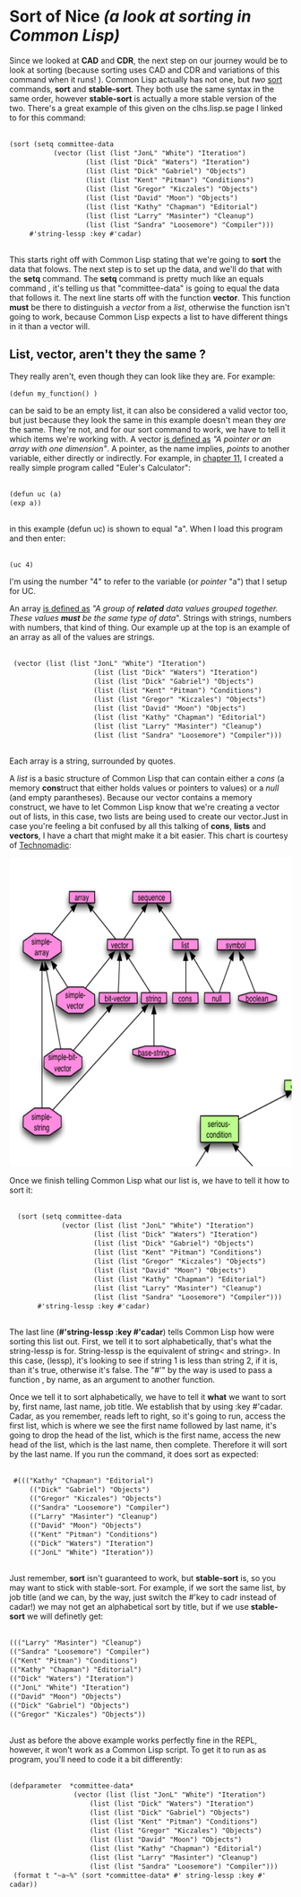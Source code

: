 # Sort of Nice *(a look at sorting in Common Lisp)*

  Since we looked at **CAD** and **CDR**, the next step on our journey would be to look at sorting (because sorting uses CAD and CDR and variations of this
  command when it runs! ). Common Lisp actually has not one, but *two* [sort](http://clhs.lisp.se/Body/f_sort_.htm) commands, **sort** and **stable-sort**. They
  both use the same syntax in the same order, however **stable-sort** is actually a more stable version of the two. There's a great example of this given on the clhs.lisp.se
  page I linked to for this command:
  
  ```
  
  (sort (setq committee-data
             (vector (list (list "JonL" "White") "Iteration")
                     (list (list "Dick" "Waters") "Iteration")
                     (list (list "Dick" "Gabriel") "Objects")
                     (list (list "Kent" "Pitman") "Conditions")
                     (list (list "Gregor" "Kiczales") "Objects")
                     (list (list "David" "Moon") "Objects")
                     (list (list "Kathy" "Chapman") "Editorial")
                     (list (list "Larry" "Masinter") "Cleanup")
                     (list (list "Sandra" "Loosemore") "Compiler")))
       #'string-lessp :key #'cadar)
       
```
       
This starts right off with Common Lisp stating that we're going to **sort** the data that folows. The next step is to set up the data, and we'll do that with the **setq**
command. The **setq** command is pretty much like an equals command , it's telling us that "committee-data" is going to equal the data that follows it. The next line starts 
off with the function **vector**. This function **must** be there to distinguish a *vector* from a *list*, otherwise the function isn't going to work, because Common Lisp
expects a list to have different things in it than a vector will.

## List, vector, aren't they the same ?

  They really aren't, even though they can look like they are. For example:
  
  ``` 
  (defun my_function() )
  
  ```
  
  can be said to be an empty list, it can also be considered a valid vector too, but just because they look the same in this example doesn't mean they *are* the same. They're 
not, and for our sort command to work, we have to tell it which items we're working with. 
    A vector [is defined as](https://www.computerhope.com/jargon/v/vector.htm) *"A pointer or an array with one dimension"*.  A pointer, as the name implies, *points* to 
another variable, either directly or indirectly. For example, in [chapter 11](https://github.com/Vorlonhomeworld/BBCL/blob/main/11%20Defun.md), I created a really simple 
program called "Euler's Calculator":

```

(defun uc (a)
(exp a))


```

in this example (defun uc) is shown to equal "a". When I load this program and then enter:

```

(uc 4) 

```

I'm using the number "4" to refer to the variable (or *pointer* "a") that I setup for UC.

  An array [is defined as](https://www.computerhope.com/jargon/a/array.htm) *"A group of **related** data values grouped together. These values **must** be the same type 
of data*". Strings with strings, numbers with numbers, that kind of thing.  Our example up at the top is an example of an array as all of the values are strings. 

```

 (vector (list (list "JonL" "White") "Iteration")
                     (list (list "Dick" "Waters") "Iteration")
                     (list (list "Dick" "Gabriel") "Objects")
                     (list (list "Kent" "Pitman") "Conditions")
                     (list (list "Gregor" "Kiczales") "Objects")
                     (list (list "David" "Moon") "Objects")
                     (list (list "Kathy" "Chapman") "Editorial")
                     (list (list "Larry" "Masinter") "Cleanup")
                     (list (list "Sandra" "Loosemore") "Compiler")))
                     
```

Each array is a string, surrounded by quotes.

  A *list* is a basic structure of Common Lisp that can contain either a *cons* (a memory **cons**truct that either holds values or pointers to values) or a *null* (and empty 
parantheses).  Because our  vector contains a memory construct, we have to let  Common Lisp know that we're creating a vector out of lists, in this case, two lists are being 
used to create our vector.Just in case you're feeling a bit confused by all this talking of **cons**, **lists** and **vectors**, I have a chart that might make it a bit easier.
This chart is courtesy of [Technomadic](http://sellout.github.io/):


<a href="rel"><img src="https://github.com/Vorlonhomeworld/BBCL/blob/main/images/list_of_sequences.png" height="550" width="950"></a>



Once we finish telling Common Lisp what our list is, we have to tell it how to sort it:

```

  (sort (setq committee-data
             (vector (list (list "JonL" "White") "Iteration")
                     (list (list "Dick" "Waters") "Iteration")
                     (list (list "Dick" "Gabriel") "Objects")
                     (list (list "Kent" "Pitman") "Conditions")
                     (list (list "Gregor" "Kiczales") "Objects")
                     (list (list "David" "Moon") "Objects")
                     (list (list "Kathy" "Chapman") "Editorial")
                     (list (list "Larry" "Masinter") "Cleanup")
                     (list (list "Sandra" "Loosemore") "Compiler")))
       #'string-lessp :key #'cadar)
       
```

  The last line (**#'string-lessp :key #'cadar**) tells Common Lisp how were sorting this list out.  First, we tell it to sort alphabetically, that's what the string-lessp is
for. String-lessp is the equivalent of string< and string>. In this case, (lessp), it's looking to see if string 1 is less than string 2, if it is, than it's true, otherwise
it's false. The "#'" by the way is used to pass a function , by name, as an argument to another function.

  Once we tell it to sort alphabetically, we have to tell it **what** we want to sort by, first name, last name, job title. We establish that by using :key #'cadar.
Cadar, as you remember, reads left to right, so it's going to run, access the first list, which is where we see the first name followed by last name, it's going to 
drop the head of the list, which is the first name, access the new head of the list, which is the last name, then complete. Therefore it will sort by the last name.
If you run the command, it does sort as expected:

```

 #((("Kathy" "Chapman") "Editorial")
     (("Dick" "Gabriel") "Objects")
     (("Gregor" "Kiczales") "Objects")
     (("Sandra" "Loosemore") "Compiler")
     (("Larry" "Masinter") "Cleanup")
     (("David" "Moon") "Objects")
     (("Kent" "Pitman") "Conditions")
     (("Dick" "Waters") "Iteration")
     (("JonL" "White") "Iteration"))
     
```

Just remember, **sort** isn't guaranteed to work, but **stable-sort** is, so you may want to stick with stable-sort. For example, if we sort the same list, by job title (and we
can, by the way, just switch the #'key to cadr instead of cadar!) we may not get an alphabetical sort by title, but if we use **stable-sort** we will definetly get:

```

((("Larry" "Masinter") "Cleanup") 
(("Sandra" "Loosemore") "Compiler")
(("Kent" "Pitman") "Conditions") 
(("Kathy" "Chapman") "Editorial")
(("Dick" "Waters") "Iteration") 
(("JonL" "White") "Iteration")
(("David" "Moon") "Objects") 
(("Dick" "Gabriel") "Objects")
(("Gregor" "Kiczales") "Objects"))
  
  ```

  Just as before the above example works perfectly fine in the REPL, however, it won't work as a Common Lisp script. To get it to run as as program, you'll need to code it
a bit differently:


```

(defparameter  *committee-data* 
				(vector (list (list "JonL" "White") "Iteration")
					(list (list "Dick" "Waters") "Iteration")
					(list (list "Dick" "Gabriel") "Objects")
					(list (list "Kent" "Pitman") "Conditions")
					(list (list "Gregor" "Kiczales") "Objects")
					(list (list "David" "Moon") "Objects")
					(list (list "Kathy" "Chapman") "Editorial")
					(list (list "Larry" "Masinter") "Cleanup")
					(list (list "Sandra" "Loosemore") "Compiler")))
 (format t "~a~%" (sort *committee-data* #' string-lessp :key #' cadar))
 
 ```
 



